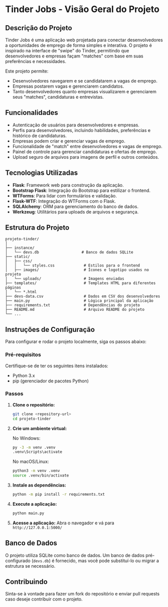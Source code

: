 # Tinder Jobs - Visão Geral do Projeto

## Descrição do Projeto

Tinder Jobs é uma aplicação web projetada para conectar desenvolvedores a oportunidades de emprego de forma simples e interativa. O projeto é inspirado na interface de "swipe" do Tinder, permitindo que desenvolvedores e empresas façam "matches" com base em suas preferências e necessidades.

Este projeto permite:
- Desenvolvedores navegarem e se candidatarem a vagas de emprego.
- Empresas postarem vagas e gerenciarem candidatos.
- Tanto desenvolvedores quanto empresas visualizarem e gerenciarem seus "matches", candidaturas e entrevistas.

## Funcionalidades

- Autenticação de usuários para desenvolvedores e empresas.
- Perfis para desenvolvedores, incluindo habilidades, preferências e histórico de candidaturas.
- Empresas podem criar e gerenciar vagas de emprego.
- Funcionalidade de "match" entre desenvolvedores e vagas de emprego.
- Painel de controle para gerenciar candidaturas e ofertas de emprego.
- Upload seguro de arquivos para imagens de perfil e outros conteúdos.

## Tecnologias Utilizadas

- **Flask**: Framework web para construção da aplicação.
- **Bootstrap Flask**: Integração do Bootstrap para estilizar o frontend.
- **WTForms**: Para lidar com formulários e validação.
- **Flask-WTF**: Integração do WTForms com o Flask.
- **SQLAlchemy**: ORM para gerenciamento do banco de dados.
- **Werkzeug**: Utilitários para uploads de arquivos e segurança.

## Estrutura do Projeto

```
projeto-tinder/
│
├── instance/
│   └── devs.db                   # Banco de dados SQLite
├── static/
│   ├── css/
│   │   └── styles.css             # Estilos para o frontend
│   ├── images/                    # Ícones e logotipo usados no projeto
│   └── uploads/                   # Imagens enviadas
├── templates/                     # Templates HTML para diferentes páginas
│   └── *.html
├── devs-data.csv                  # Dados em CSV dos desenvolvedores
├── main.py                        # Lógica principal da aplicação
├── requirements.txt               # Dependências do projeto
├── README.md                      # Arquivo README do projeto
└── ...
```

## Instruções de Configuração

Para configurar e rodar o projeto localmente, siga os passos abaixo:

### Pré-requisitos
Certifique-se de ter os seguintes itens instalados:
- Python 3.x
- pip (gerenciador de pacotes Python)

### Passos

1. **Clone o repositório:**

   ```bash
   git clone <repository-url>
   cd projeto-tinder
   ```

2. **Crie um ambiente virtual:**

   No Windows:
   ```bash
   py -3 -m venv .venv
   .venv\Scripts\activate
   ```

   No macOS/Linux:
   ```bash
   python3 -m venv .venv
   source .venv/bin/activate
   ```

3. **Instale as dependências:**

   ```bash
   python -m pip install -r requirements.txt
   ```

4. **Execute a aplicação:**

   ```bash
   python main.py
   ```

5. **Acesse a aplicação:**
   Abra o navegador e vá para `http://127.0.0.1:5000/`

## Banco de Dados

O projeto utiliza SQLite como banco de dados. Um banco de dados pré-configurado (`devs.db`) é fornecido, mas você pode substituí-lo ou migrar a estrutura se necessário.

## Contribuindo

Sinta-se à vontade para fazer um fork do repositório e enviar pull requests caso deseje contribuir com o projeto.
